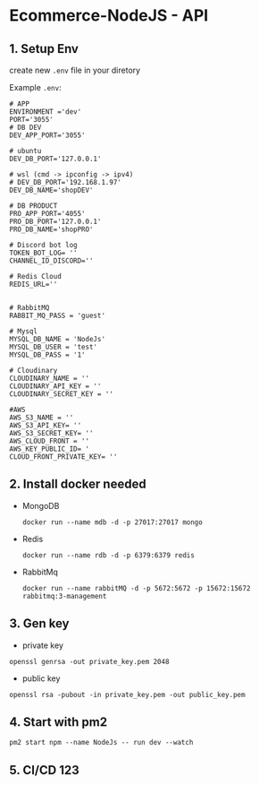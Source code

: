 # Ecommerce-NodeJS - API

## 1. Setup Env

create new `.env` file in your diretory

Example `.env`:

```shell
# APP
ENVIRONMENT ='dev'
PORT='3055'
# DB DEV
DEV_APP_PORT='3055'

# ubuntu
DEV_DB_PORT='127.0.0.1'

# wsl (cmd -> ipconfig -> ipv4)
# DEV_DB_PORT='192.168.1.97'
DEV_DB_NAME='shopDEV'

# DB PRODUCT
PRO_APP_PORT='4055'
PRO_DB_PORT='127.0.0.1'
PRO_DB_NAME='shopPRO'

# Discord bot log
TOKEN_BOT_LOG= ''
CHANNEL_ID_DISCORD=''

# Redis Cloud
REDIS_URL=''


# RabbitMQ
RABBIT_MQ_PASS = 'guest'

# Mysql
MYSQL_DB_NAME = 'NodeJs'
MYSQL_DB_USER = 'test'
MYSQL_DB_PASS = '1'

# Cloudinary
CLOUDINARY_NAME = ''
CLOUDINARY_API_KEY = ''
CLOUDINARY_SECRET_KEY = ''

#AWS
AWS_S3_NAME = ''
AWS_S3_API_KEY= ''
AWS_S3_SECRET_KEY= ''
AWS_CLOUD_FRONT = ''
AWS_KEY_PUBLIC_ID= '
CLOUD_FRONT_PRIVATE_KEY= ''
```

## 2. Install docker needed

- MongoDB
  ```shell
  docker run --name mdb -d -p 27017:27017 mongo
  ```
- Redis

  ```shell
  docker run --name rdb -d -p 6379:6379 redis
  ```

- RabbitMq
  ```shell
  docker run --name rabbitMQ -d -p 5672:5672 -p 15672:15672 rabbitmq:3-management
  ```

## 3. Gen key

- private key

```shell
openssl genrsa -out private_key.pem 2048
```

- public key

```shell
openssl rsa -pubout -in private_key.pem -out public_key.pem
```

## 4. Start with pm2

```shell
pm2 start npm --name NodeJs -- run dev --watch
```

## 5. CI/CD 123
